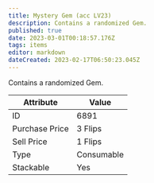 ```yaml
---
title: Mystery Gem (acc LV23)
description: Contains a randomized Gem.
published: true
date: 2023-03-01T00:18:57.176Z
tags: items
editor: markdown
dateCreated: 2023-02-17T06:50:23.045Z
---
```


Contains a randomized Gem.

|Attribute|Value|
|-|-|
|ID|6891|
|Purchase Price|3 Flips|
|Sell Price|1 Flips|
|Type|Consumable|
|Stackable|Yes|

